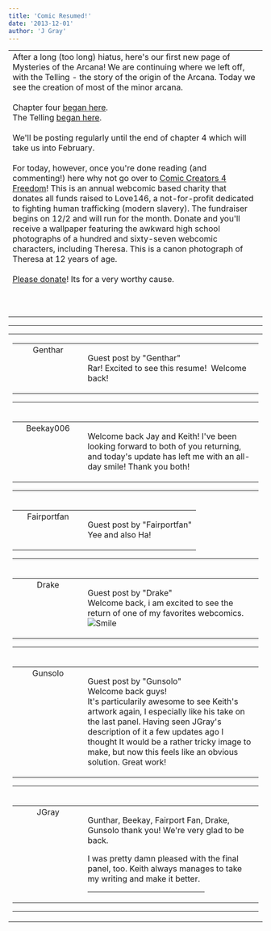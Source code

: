 ```yaml
---
title: 'Comic Resumed!'
date: '2013-12-01'
author: 'J Gray'
---
```


<div>
<!-- Main content here -->
<table border="0" class="post"><tbody><tr><td>
   
   <div class="post_body">
       After a long (too long) hiatus, here's our first new page of Mysteries of the Arcana! We are continuing where we left off, with the Telling - the story of the origin of the Arcana. Today we see the creation of most of the minor arcana.<div><br></div><div>Chapter four&nbsp;<a href="/index.php?action=comics&amp;cid=386" class="" classname="" target="_blank" name="">began here</a>.</div><div>The Telling <a href="/index.php?action=comics&amp;cid=398" class="" classname="" target="_blank" name="">began here</a>.</div><div><br></div><div>We'll be posting regularly until the end of chapter 4 which will take us into February.</div><div><br></div><div>For today, however, once you're done reading (and commenting!) here why not go over to <a href="http://comiccreatorsforfreedom.com/" class="" classname="" target="_blank" name="">Comic Creators 4 Freedom</a>! This is an annual webcomic based charity that donates all funds raised to Love146, a not-for-profit dedicated to fighting human trafficking (modern slavery). The fundraiser begins on 12/2 and will run for the month. Donate and you'll receive a wallpaper featuring the awkward high school photographs of a hundred and sixty-seven webcomic characters, including Theresa. This is a canon photograph of Theresa at 12 years of age.</div><div><br></div><div><a href="http://comiccreatorsforfreedom.com/" class="" classname="" target="_blank" name="">Please donate</a>! Its for a very worthy cause.</div><div><br></div><div><br></div><div><br></div>
   </div>
   </td></tr>
   </tbody></table><hr><table style="width:100%; border:0;" class="comment_table"><tbody><tr><td width="100%"><a name=""> </a><div style="width:100%;" class="comment"><table border="0" width="100%"><tbody><tr><td align="center" valign="top" width="125">
<span class="comment_title"><center>Genthar<br></center><a name="1138">&nbsp;</a></span><br>
<center><img src="https://www.gravatar.com/avatar.php?gravatar_id=46fd3a5cb293ee0162c916e09e499bc7&amp;default=http%3A%2F%2Fmysteriesofthearcana.com%2Ftemplates%2Fmain%2Fimages%2Favatar.gif&amp;size=80&amp;rating=g" border="0" alt=""></center>
</td>
<td valign="top">


<p class="comment_text"> </p><p class="comment_text"><span class="forum_info">Guest post by "Genthar"</span><br> Rar! Excited to see this resume!&nbsp; Welcome back!<br></p>
 

</td></tr></tbody></table>
<hr></div></td></tr><tr><td width="100%"><a name=""> </a><div style="width:100%;" class="comment"><table border="0" width="100%"><tbody><tr><td align="center" valign="top" width="125">
<span class="comment_title"><center>Beekay006</center><a name="1139">&nbsp;</a></span><br>
<center><img src="/image.php?type=ava&amp;i=WillAv.jpg" border="0" alt=""></center>
</td>
<td valign="top">


<p class="comment_text"> </p><p class="comment_text">Welcome back Jay and Keith! I've been looking forward to both of you returning, and today's update has left me with an all-day smile! Thank you both!</p>
 

</td></tr></tbody></table>
<hr></div></td></tr><tr><td width="100%"><a name=""> </a><div style="width:100%;" class="comment"><table border="0" width="100%"><tbody><tr><td align="center" valign="top" width="125">
<span class="comment_title"><center>Fairportfan<br></center><a name="1140">&nbsp;</a></span><br>
<center><img src="https://www.gravatar.com/avatar.php?gravatar_id=640ecee85efb1da2817ecf0e4fea165e&amp;default=http%3A%2F%2Fmysteriesofthearcana.com%2Ftemplates%2Fmain%2Fimages%2Favatar.gif&amp;size=80&amp;rating=g" border="0" alt=""></center>
</td>
<td valign="top">


<p class="comment_text"> </p><p class="comment_text"><span class="forum_info">Guest post by "Fairportfan"</span><br> Yee and also Ha!</p>
 

</td></tr></tbody></table>
<hr></div></td></tr><tr><td width="100%"><a name=""> </a><div style="width:100%;" class="comment"><table border="0" width="100%"><tbody><tr><td align="center" valign="top" width="125">
<span class="comment_title"><center>Drake<br></center><a name="1141">&nbsp;</a></span><br>
<center><img src="https://www.gravatar.com/avatar.php?gravatar_id=7d29eff3c3dc62c390fdfa35174919d1&amp;default=http%3A%2F%2Fmysteriesofthearcana.com%2Ftemplates%2Fmain%2Fimages%2Favatar.gif&amp;size=80&amp;rating=g" border="0" alt=""></center>
</td>
<td valign="top">


<p class="comment_text"> </p><p class="comment_text"><span class="forum_info">Guest post by "Drake"</span><br> Welcome back, i am excited to see the return of one of my favorites webcomics. <img src="/smilies/smile.gif" alt="Smile" border="0"></p>
 

</td></tr></tbody></table>
<hr></div></td></tr><tr><td width="100%"><a name=""> </a><div style="width:100%;" class="comment"><table border="0" width="100%"><tbody><tr><td align="center" valign="top" width="125">
<span class="comment_title"><center>Gunsolo<br></center><a name="1142">&nbsp;</a></span><br>
<center><img src="https://www.gravatar.com/avatar.php?gravatar_id=a94f16ab08c7abb74820e668722a5ffc&amp;default=http%3A%2F%2Fmysteriesofthearcana.com%2Ftemplates%2Fmain%2Fimages%2Favatar.gif&amp;size=80&amp;rating=g" border="0" alt=""></center>
</td>
<td valign="top">


<p class="comment_text"> </p><p class="comment_text"><span class="forum_info">Guest post by "Gunsolo"</span><br> Welcome back guys!<br>It's particularily awesome to see Keith's artwork again, I especially like his take on the last panel. Having seen JGray's description of it a few updates ago I thought It would be a rather tricky image to make, but now this feels like an obvious solution. Great work!<br></p>
 

</td></tr></tbody></table>
<hr></div></td></tr><tr><td width="100%"><a name=""> </a><div style="width:100%;" class="comment"><table border="0" width="100%"><tbody><tr><td align="center" valign="top" width="125">
<span class="comment_title"><center>JGray</center><a name="1143">&nbsp;</a></span><br>
<center><img src="https://www.gravatar.com/avatar.php?gravatar_id=3de6483cf7ef4947f33483faa590f1a0&amp;default=http%3A%2F%2Fmysteriesofthearcana.com%2Ftemplates%2Fmain%2Fimages%2Favatar.gif&amp;size=100&amp;rating=g" border="0" alt=""></center>
</td>
<td valign="top">


<p class="comment_text"> </p><p class="comment_text">Gunthar, Beekay, Fairport Fan, Drake, Gunsolo thank you! We're very glad to be back.&nbsp;</p><div>I was pretty damn pleased with the final panel, too. Keith always manages to take my writing and make it better.</div>
 <hr width="70%">

</td></tr></tbody></table>
<hr></div></td></tr></tbody></table>
<!-- End main content -->
              </div>
